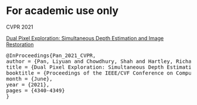 # For academic use only

CVPR 2021

[Dual Pixel Exploration: Simultaneous Depth Estimation and Image Restoration](https://openaccess.thecvf.com/content/CVPR2021/papers/Pan_Dual_Pixel_Exploration_Simultaneous_Depth_Estimation_and_Image_Restoration_CVPR_2021_paper.pdf)

<pre>
@InProceedings{Pan_2021_CVPR,   
author = {Pan, Liyuan and Chowdhury, Shah and Hartley, Richard and Liu, Miaomiao and Zhang, Hongguang and Li, Hongdong},  
title = {Dual Pixel Exploration: Simultaneous Depth Estimation and Image Restoration},  
booktitle = {Proceedings of the IEEE/CVF Conference on Computer Vision and Pattern Recognition (CVPR)},   
month = {June},   
year = {2021},  
pages = {4340-4349} 
}
</pre>
